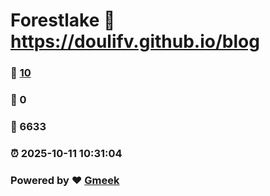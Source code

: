 # Forestlake :link: https://doulifv.github.io/blog 
### :page_facing_up: [10](https://doulifv.github.io/blog/tag.html) 
### :speech_balloon: 0 
### :hibiscus: 6633 
### :alarm_clock: 2025-10-11 10:31:04 
### Powered by :heart: [Gmeek](https://github.com/Meekdai/Gmeek)
